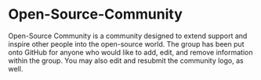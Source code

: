 # Open-Source-Community

Open-Source Community is a community designed to extend support and inspire other people into the open-source world. The group has been put onto GitHub for anyone who would like to add, edit, and remove information within the group. You may also edit and resubmit the community logo, as well.
